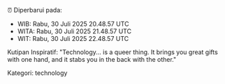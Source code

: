 ⏰ Diperbarui pada:
- WIB: Rabu, 30 Juli 2025 20.48.57 UTC
- WITA: Rabu, 30 Juli 2025 21.48.57 UTC
- WIT: Rabu, 30 Juli 2025 22.48.57 UTC

Kutipan Inspiratif:
"Technology... is a queer thing. It brings you great gifts with one hand, and it stabs you in the back with the other."


Kategori: technology

